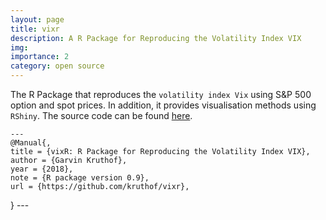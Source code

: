 ```yaml
---
layout: page
title: vixr
description: A R Package for Reproducing the Volatility Index VIX
img: 
importance: 2
category: open source
---
```


The R Package that reproduces the `volatility index Vix` using S&P 500 option and spot prices. In addition, it provides visualisation methods using `RShiny`. The source code can be found [here](https://github.com/kruthof/vixr).


    ---
    @Manual{,
    title = {vixR: R Package for Reproducing the Volatility Index VIX},
    author = {Garvin Kruthof},
    year = {2018},
    note = {R package version 0.9},
    url = {https://github.com/kruthof/vixr},
  }
    ---

